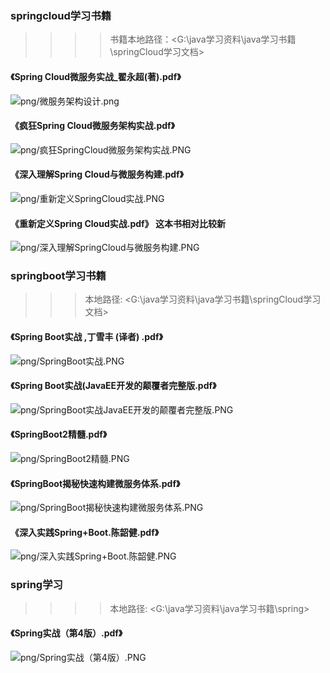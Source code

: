 ### springcloud学习书籍 
>>>>书籍本地路径：<G:\java学习资料\java学习书籍\springCloud学习文档>

#### 《Spring Cloud微服务实战_翟永超(著).pdf》
![png/微服务架构设计.png](png/springcloud微服务实战（瞿永超）.PNG)


#### 《疯狂Spring Cloud微服务架构实战.pdf》
![png/疯狂SpringCloud微服务架构实战.PNG](png/疯狂SpringCloud微服务架构实战.PNG)


#### 《深入理解Spring Cloud与微服务构建.pdf》
![png/重新定义SpringCloud实战.PNG](png/重新定义SpringCloud实战.PNG)

#### 《重新定义Spring Cloud实战.pdf》  这本书相对比较新
![png/深入理解SpringCloud与微服务构建.PNG](png/深入理解SpringCloud与微服务构建.PNG)

### springboot学习书籍
>>>本地路径: <G:\java学习资料\java学习书籍\springCloud学习文档>

#### 《Spring Boot实战 ,丁雪丰 (译者) .pdf》
![png/SpringBoot实战.PNG](png/SpringBoot实战.PNG)

#### 《Spring Boot实战(JavaEE开发的颠覆者完整版.pdf》
![png/SpringBoot实战JavaEE开发的颠覆者完整版.PNG](png/SpringBoot实战JavaEE开发的颠覆者完整版.PNG)

#### 《SpringBoot2精髓.pdf》
![png/SpringBoot2精髓.PNG](png/SpringBoot2精髓.PNG)
  
#### 《SpringBoot揭秘快速构建微服务体系.pdf》
![png/SpringBoot揭秘快速构建微服务体系.PNG](png/SpringBoot揭秘快速构建微服务体系.PNG)

#### 《深入实践Spring+Boot.陈韶健.pdf》
![png/深入实践Spring+Boot.陈韶健.PNG](png/深入实践Spring+Boot.陈韶健.PNG)

### spring学习
>>>>本地路径: <G:\java学习资料\java学习书籍\spring>

#### 《Spring实战（第4版）.pdf》
![png/Spring实战（第4版）.PNG](png/Spring实战（第4版）.PNG)



